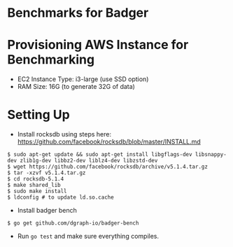 # Benchmarks for Badger

# Provisioning AWS Instance for Benchmarking
- EC2 Instance Type: i3-large (use SSD option)
- RAM Size: 16G (to generate 32G of data)

# Setting Up
- Install rocksdb using steps here: https://github.com/facebook/rocksdb/blob/master/INSTALL.md

```
$ sudo apt-get update && sudo apt-get install libgflags-dev libsnappy-dev zlib1g-dev libbz2-dev liblz4-dev libzstd-dev
$ wget https://github.com/facebook/rocksdb/archive/v5.1.4.tar.gz
$ tar -xzvf v5.1.4.tar.gz
$ cd rocksdb-5.1.4
$ make shared_lib
$ sudo make install
$ ldconfig # to update ld.so.cache
```

- Install badger bench

```
$ go get github.com/dgraph-io/badger-bench
```

- Run  `go test` and make sure everything compiles.

